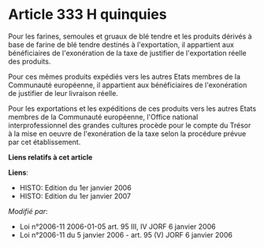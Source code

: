# Article 333 H quinquies

Pour les farines, semoules et gruaux de blé tendre et les produits dérivés à base de farine de blé tendre destinés à
l'exportation, il appartient aux bénéficiaires de l'exonération de la taxe de justifier de l'exportation réelle des produits.

Pour ces mêmes produits expédiés vers les autres Etats membres de la Communauté européenne, il appartient aux bénéficiaires
de l'exonération de justifier de leur livraison réelle.

Pour les exportations et les expéditions de ces produits vers les autres Etats membres de la Communauté européenne, l'Office
national interprofessionnel des grandes cultures procède pour le compte du Trésor à la mise en oeuvre de l'exonération de la
taxe selon la procédure prévue par cet établissement.

**Liens relatifs à cet article**

**Liens**:

  - HISTO: Edition du 1er janvier 2006
  - HISTO: Edition du 1er janvier 2007

_Modifié par_:

  - Loi n°2006-11 2006-01-05 art. 95 III, IV JORF 6 janvier 2006
  - Loi n°2006-11 du 5 janvier 2006 - art. 95 (V) JORF 6 janvier 2006
